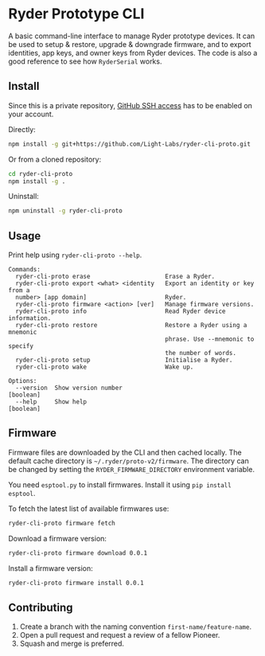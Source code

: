 # Ryder Prototype CLI

A basic command-line interface to manage Ryder prototype devices. It can be used to setup & restore, upgrade & downgrade firmware, and to export identities, app keys, and owner keys from Ryder devices. The code is also a good reference to see how `RyderSerial` works.

## Install

Since this is a private repository, [GitHub SSH access](https://docs.github.com/en/github/authenticating-to-github/connecting-to-github-with-ssh) has to be enabled on your account.

Directly:

```bash
npm install -g git+https://github.com/Light-Labs/ryder-cli-proto.git
```

Or from a cloned repository:

```bash
cd ryder-cli-proto
npm install -g .
```

Uninstall:

```bash
npm uninstall -g ryder-cli-proto
```

## Usage

Print help using `ryder-cli-proto --help`.

```
Commands:
  ryder-cli-proto erase                     Erase a Ryder.
  ryder-cli-proto export <what> <identity   Export an identity or key from a
  number> [app domain]                      Ryder.
  ryder-cli-proto firmware <action> [ver]   Manage firmware versions.
  ryder-cli-proto info                      Read Ryder device information.
  ryder-cli-proto restore                   Restore a Ryder using a mnemonic
                                            phrase. Use --mnemonic to specify
                                            the number of words.
  ryder-cli-proto setup                     Initialise a Ryder.
  ryder-cli-proto wake                      Wake up.

Options:
  --version  Show version number                                       [boolean]
  --help     Show help                                                 [boolean]
```

## Firmware

Firmware files are downloaded by the CLI and then cached locally. The default cache directory is `~/.ryder/proto-v2/firmware`. The directory can be changed by setting the `RYDER_FIRMWARE_DIRECTORY` environment variable.

You need `esptool.py` to install firmwares. Install it using `pip install esptool`.

To fetch the latest list of available firmwares use:

```bash
ryder-cli-proto firmware fetch
```

Download a firmware version:

```bash
ryder-cli-proto firmware download 0.0.1
```

Install a firmware version:

```bash
ryder-cli-proto firmware install 0.0.1
```

## Contributing

1. Create a branch with the naming convention `first-name/feature-name`.
2. Open a pull request and request a review of a fellow Pioneer.
3. Squash and merge is preferred.
